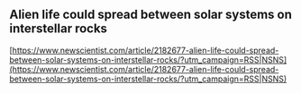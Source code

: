 ## Alien life could spread between solar systems on interstellar rocks
  
  [https://www.newscientist.com/article/2182677-alien-life-could-spread-between-solar-systems-on-interstellar-rocks/?utm_campaign=RSS|NSNS](https://www.newscientist.com/article/2182677-alien-life-could-spread-between-solar-systems-on-interstellar-rocks/?utm_campaign=RSS|NSNS)